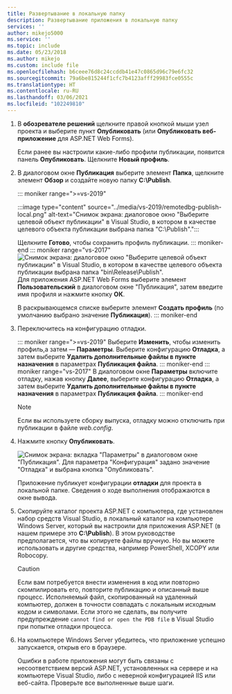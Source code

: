```yaml
---
title: Развертывание в локальную папку
description: Развертывание приложения в локальную папку
services: ''
author: mikejo5000
ms.service: ''
ms.topic: include
ms.date: 05/23/2018
ms.author: mikejo
ms.custom: include file
ms.openlocfilehash: b6ceee76d8c24ccddb41e47c0865d96c79e6fc32
ms.sourcegitcommit: 79a6be815244f1cfc7b4123afff29983fce0555c
ms.translationtype: HT
ms.contentlocale: ru-RU
ms.lasthandoff: 03/06/2021
ms.locfileid: "102249810"
---
```

1. В **обозревателе решений** щелкните правой кнопкой мыши узел проекта и выберите пункт **Опубликовать** (или **Опубликовать веб-приложение** для ASP.NET Web Forms).

    Если ранее вы настроили какие-либо профили публикации, появится панель **Опубликовать**. Щелкните **Новый профиль**.

1. В диалоговом окне **Публикация** выберите элемент **Папка**, щелкните элемент **Обзор** и создайте новую папку **C:\Publish**.

   ::: moniker range=">=vs-2019"

   :::image type="content" source="../media/vs-2019/remotedbg-publish-local.png" alt-text="Снимок экрана: диалоговое окно &quot;Выберите целевой объект публикации&quot; в Visual Studio, в котором в качестве целевого объекта публикации выбрана папка &quot;C:\Publish&quot;.":::

   Щелкните **Готово**, чтобы сохранить профиль публикации.
   ::: moniker-end
   ::: moniker range="vs-2017"
   ![Снимок экрана: диалоговое окно "Выберите целевой объект публикации" в Visual Studio, в котором в качестве целевого объекта публикации выбрана папка "bin\Release\Publish".](../media/remotedbg_publish_local.png)
   Для приложения ASP.NET Web Forms выберите элемент **Пользовательский** в диалоговом окне "Публикация", затем введите имя профиля и нажмите кнопку **ОК**.

   В раскрывающемся списке выберите элемент **Создать профиль** (по умолчанию выбрано значение **Публикация**).
   ::: moniker-end

1. Переключитесь на конфигурацию отладки.

   ::: moniker range=">=vs-2019"
   Выберите **Изменить**, чтобы изменить профиль,а затем — **Параметры**. Выберите конфигурацию **Отладка**, а затем выберите **Удалить дополнительные файлы в пункте назначения** в параметрах **Публикация файла**.
   ::: moniker-end
   ::: moniker range="vs-2017"
   В диалоговом окне **Параметры** включите отладку, нажав кнопку **Далее**, выберите конфигурацию **Отладка**, а затем выберите **Удалить дополнительные файлы в пункте назначения** в параметрах **Публикация файла**.
   ::: moniker-end

   > [!NOTE]
   > Если вы используете сборку выпуска, отладку можно отключить при публикации в файле *web.config*.

1. Нажмите кнопку **Опубликовать**.

    ![Снимок экрана: вкладка "Параметры" в диалоговом окне "Публикация". Для параметра "Конфигурация" задано значение "Отладка" и выбрана кнопка "Опубликовать".](../media/remotedbg_publish_debug_config.png)

    Приложение публикует конфигурации **отладки** для проекта в локальной папке. Сведения о ходе выполнения отображаются в окне вывода.

1. Скопируйте каталог проекта ASP.NET с компьютера, где установлен набор средств Visual Studio, в локальный каталог на компьютере Windows Server, который вы настроили для приложения ASP.NET (в нашем примере это **C:\Publish**). В этом руководстве предполагается, что вы копируете файлы вручную. Но вы можете использовать и другие средства, например PowerShell, XCOPY или Robocopy.

    > [!CAUTION]
    > Если вам потребуется внести изменения в код или повторно скомпилировать его, повторите публикацию и описанный выше процесс. Исполняемый файл, скопированный на удаленный компьютер, должен в точности совпадать с локальным исходным кодом и символами. Если этого не сделать, вы получите предупреждение `cannot find or open the PDB file` в Visual Studio при попытке отладки процесса.

1. На компьютере Windows Server убедитесь, что приложение успешно запускается, открыв его в браузере.

    Ошибки в работе приложения могут быть связаны с несоответствием версий ASP.NET, установленных на сервере и на компьютере Visual Studio, либо с неверной конфигурацией IIS или веб-сайта. Проверьте все выполненные выше шаги.
